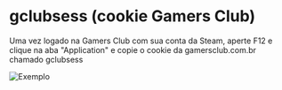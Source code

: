 # gclubsess (cookie Gamers Club)
Uma vez logado na Gamers Club com sua conta da Steam, aperte F12 e clique na aba "Application" e copie o cookie da gamersclub.com.br chamado gclubsess

![Exemplo](https://i.imgur.com/k1D1GOd.png)
